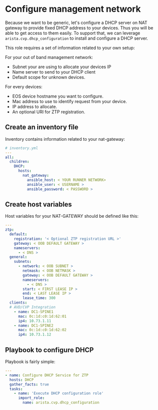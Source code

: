 # Configure management network

Because we want to be generic, let's configure a DHCP server on NAT gateway to provide fixed DHCP address to your devices. Thus you will be able to get access to them easily. To support that, we can leverage `arista.cvp.dhcp_configuration` to install and configure a DHCP server.

This role requires a set of information related to your own setup:

For your out of band management network:

- Subnet your are using to allocate your devices IP
- Name server to send to your DHCP client
- Default scope for unknown devices.

For every devices:

- EOS device hostname you want to configure.
- Mac address to use to identify request from your device.
- IP address to allocate.
- An optional URI for ZTP registration.

## Create an inventory file

Inventory contains information related to your nat-gateway:

```yaml
# inventory.yml
---
all:
  children:
    DHCP:
      hosts:
        nat_gateway:
          ansible_host: < YOUR RUNNER NETWORK>
          ansible_user: < USERNAME >
          ansible_password: < PASSWORD >
```

## Create host variables

Host variables for your NAT-GATEWAY should be defined like this:

```yaml
---
ztp:
  default:
    registration: '< Optional ZTP registration URL >'
    gateway: < OOB DEFAULT GATEWAY >
    nameservers:
      - < DNS >
  general:
    subnets:
      - network: < OOB SUBNET >
        netmask: < OOB NETMASK >
        gateway: < OOB DEFAULT GATEWAY >
        nameservers:
          - < DNS >
        start: < FIRST LEASE IP >
        end: < LAST LEASE IP >
        lease_time: 300
  clients:
  # AVD/CVP Integration
    - name: DC1-SPINE1
      mac: 0c:1d:c0:1d:62:01
      ip4: 10.73.1.11
    - name: DC1-SPINE2
      mac: 0c:1d:c0:1d:62:02
      ip4: 10.73.1.12
```

## Playbook to configure DHCP

Playbook is fairly simple:

```yaml
---
- name: Configure DHCP Service for ZTP
  hosts: DHCP
  gather_facts: true
  tasks:
    - name: 'Execute DHCP configuration role'
      import_role:
        name: arista.cvp.dhcp_configuration
```
